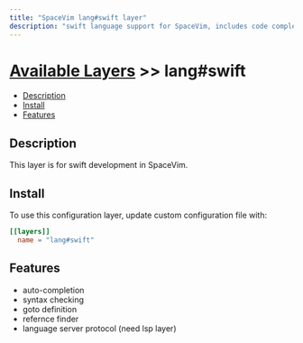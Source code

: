```yaml
---
title: "SpaceVim lang#swift layer"
description: "swift language support for SpaceVim, includes code completion, syntax checking, jumping to definition, also provides language server protocol support for haskell"
---
```


# [Available Layers](../../) >> lang#swift

<!-- vim-markdown-toc GFM -->

- [Description](#description)
- [Install](#install)
- [Features](#features)

<!-- vim-markdown-toc -->

## Description

This layer is for swift development in SpaceVim.

## Install

To use this configuration layer, update custom configuration file with:

```toml
[[layers]]
  name = "lang#swift"
```

## Features

- auto-completion
- syntax checking
- goto definition
- refernce finder
- language server protocol (need lsp layer) 
